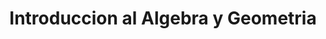 ---
layout: ../../../layouts/Course.astro
title: Introduccion al Algebra y Geometria
sections:
    - title: Material Util
      subtitle: Aquí se encuentra material útil para el curso
      layout: list
      data:
        - title: Apuntes del profesor (Es toda la materia)
          link: /pdf?p=2023-1-MAT1207-APU-ENUN-1
        - title: Pruebas años anteriores
          text: En labmat en cursos anteriores se pueden encontrar todas
          link: https://www.labmat.puc.cl/
---